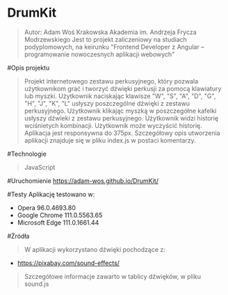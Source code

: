 # DrumKit
> Autor: Adam Woś
> Krakowska Akademia im. Andrzeja Frycza Modrzewskiego
> Jest to projekt zaliczeniowy na studiach podyplomowych, na keirunku "Frontend Developer z Angular – programowanie nowoczesnych aplikacji webowych"

#Opis projektu
> Projekt internetowego zestawu perkusyjnego, który pozwala użytkownikom grać i tworzyć dźwięki perkusji za pomocą klawiatury lub myszki.
> Użytkownik naciskając klawisze "W", "S", "A", "D", "G", "H", "J", "K", "L" usłyszy poszczególne dźwięki z zestawu perkusyjnego.
> Użytkownik klikając myszką w poszczegółne kafelki usłyszy dźwieki z zestawu perkusyjnego.
> Użytkownik widzi historię wciśnietych kombinacji. Użytkownik może wyczyścić historię.
> Aplikacja jest responsywna do 375px.
>Szczegółowy opis utworzenia aplikacji znajduje się w pliku index.js w postaci komentarzy.

#Technologie
> JavaScript

#Uruchomienie
https://adam-wos.github.io/DrumKit/

#Testy
Aplikację testowano w:
 - Opera 96.0.4693.80
 - Google Chrome 111.0.5563.65 
 - Microsoft Edge 111.0.1661.44 

#Żródła
> W aplikacji wykorzystano dźwięki pochodzące z:
- https://pixabay.com/sound-effects/
> Szczegółowe informacje zawarto w tablicy dźwięków, w pliku sound.js



